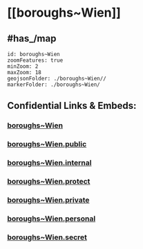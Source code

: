 # [[boroughs~Wien]] 


## #has_/map  



```leaflet
id: boroughs~Wien
zoomFeatures: true 
minZoom: 2 
maxZoom: 18
geojsonFolder: ./boroughs~Wien//
markerFolder: ./boroughs~Wien/
```


## Confidential Links & Embeds: 

### [boroughs~Wien](/_Standards/Earth/Continent/Europe/Europe~Central/Austria/Austrias_States/Wien,State/boroughs~Wien.md) 

### [boroughs~Wien.public](/_public/Earth/Continent/Europe/Europe~Central/Austria/Austrias_States/Wien,State/boroughs~Wien.public.md) 

### [boroughs~Wien.internal](/_internal/Earth/Continent/Europe/Europe~Central/Austria/Austrias_States/Wien,State/boroughs~Wien.internal.md) 

### [boroughs~Wien.protect](/_protect/Earth/Continent/Europe/Europe~Central/Austria/Austrias_States/Wien,State/boroughs~Wien.protect.md) 

### [boroughs~Wien.private](/_private/Earth/Continent/Europe/Europe~Central/Austria/Austrias_States/Wien,State/boroughs~Wien.private.md) 

### [boroughs~Wien.personal](/_personal/Earth/Continent/Europe/Europe~Central/Austria/Austrias_States/Wien,State/boroughs~Wien.personal.md) 

### [boroughs~Wien.secret](/_secret/Earth/Continent/Europe/Europe~Central/Austria/Austrias_States/Wien,State/boroughs~Wien.secret.md)

